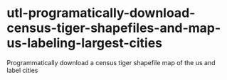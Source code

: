 # utl-programatically-download-census-tiger-shapefiles-and-map-us-labeling-largest-cities
Programmatically download a census tiger shapefile map of the us and label cities
